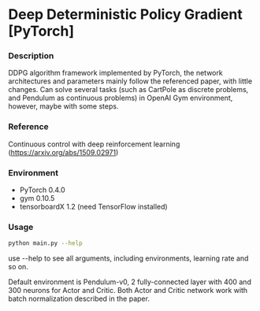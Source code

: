 # Deep Deterministic Policy Gradient [PyTorch]

### Description

DDPG algorithm framework implemented by PyTorch, the network architectures and parameters mainly follow the referenced paper, with little changes. Can solve several tasks (such as CartPole as discrete problems, and Pendulum as continuous problems) in OpenAI Gym environment, however, maybe with some steps.

### Reference

Continuous control with deep reinforcement learning (<a href="https://arxiv.org/abs/1509.02971" target="_blank">https://arxiv.org/abs/1509.02971</a>)

### Environment

- PyTorch 0.4.0
- gym 0.10.5
- tensorboardX 1.2 (need TensorFlow installed)

### Usage

```bash
python main.py --help
```

use --help to see all arguments, including environments, learning rate and so on.

Default environment is Pendulum-v0, 2 fully-connected layer with 400 and 300 neurons for Actor and Critic. Both Actor and Critic network work with batch normalization described in the paper.

